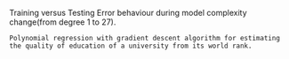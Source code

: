  Training versus Testing Error behaviour during model complexity change(from degree 1 to 27). 

    Polynomial regression with gradient descent algorithm for estimating the quality of education of a university from its world rank.
